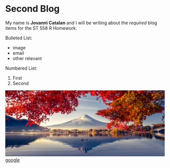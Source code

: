 # Second Blog
My name is __Jovanni Catalan__ and I will be writing about the _required_ blog items for
the ST 558 R Homework.

Bulleted List:  
- image
- email
- other relevant

Numbered List:  
1. First
2. Second



![Image](Landscape-Color.jpg)
[google]([url](https://www.google.com/?client=safari))
